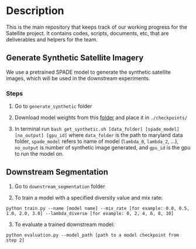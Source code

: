 # Description
This is the main repository that keeps track of our working progress for the Satellite project. It contains codes, scripts, documents, etc, that are deliverables and helpers for the team.

## Generate Synthetic Satellite Imagery

We use a pretrained SPADE model to generate the synthetic satellite images, which will be used in the downstream experiments.

### Steps

1. Go to `generate_synthetic` folder

2. Download model weights from this [folder](https://drive.google.com/drive/folders/11C1qxiOcIur7rWcom1odeCSQJ7g2sjmz) and place it in `./checkpoints/`

3. In terminal run `bash get_synthetic.sh [data_folder] [spade_model] [no_output] [gpu_id]` where `data_folder` is the path to maryland data folder, `spade_model` refers to name of model (`lambda_0`, `lambda_2`, ...), `no_output` is number of synthetic image generated, and `gpu_id` is the gpu to run the model on.


## Downstream Segmentation

1. Go to `downstream_segmentation` folder

2. To train a model with a specified diversity value and mix rate:

```
python train.py --name [model name] --mix_rate [for example: 0.0, 0.5, 1.0, 2.0, 3.0] --lambda_diverse [for example: 0, 2, 4, 6, 8, 10]
```

3. To evaluate a trained downstream model:

```
python evaluation.py --model_path [path to a model checkpoint from step 2]
```